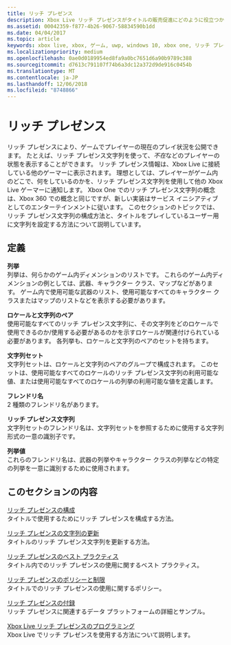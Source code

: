 ```yaml
---
title: リッチ プレゼンス
description: Xbox Live リッチ プレゼンスがタイトルの販売促進にどのように役立つかついて説明します。
ms.assetid: 00042359-f877-4b26-9067-58834590b1dd
ms.date: 04/04/2017
ms.topic: article
keywords: xbox live, xbox, ゲーム, uwp, windows 10, xbox one, リッチ プレゼンス
ms.localizationpriority: medium
ms.openlocfilehash: 0ae0d0189954ed8fa9a0bc7651d6a90b9789c388
ms.sourcegitcommit: d7613c791107f74b6a3dc12a372d9de916c0454b
ms.translationtype: MT
ms.contentlocale: ja-JP
ms.lasthandoff: 12/06/2018
ms.locfileid: "8748866"
---
```

# <a name="rich-presence"></a>リッチ プレゼンス

リッチ プレゼンスにより、ゲームでプレイヤーの現在のプレイ状況を公開できます。 たとえば、リッチ プレゼンス文字列を使って、*不在*などのプレイヤーの状態を表示することができます。 リッチ プレゼンス情報は、Xbox Live に接続している他のゲーマーに表示されます。 理想としては、プレイヤーがゲーム内のどこで、何をしているのかを、リッチ プレゼンス文字列を使用して他の Xbox Live ゲーマーに通知します。 Xbox One でのリッチ プレゼンス文字列の概念は、Xbox 360 での概念と同じですが、新しい実装はサービス イニシアティブとしてのエンターテインメントに従います。 このセクションのトピックでは、リッチ プレゼンス文字列の構成方法と、タイトルをプレイしているユーザー用に文字列を設定する方法について説明しています。


## <a name="definitions"></a>定義

**列挙**  
列挙は、何らかのゲーム内ディメンションのリストです。 これらのゲーム内ディメンションの例としては、武器、キャラクター クラス、マップなどがあります。 ゲーム内で使用可能な武器のリスト、使用可能なすべてのキャラクター クラスまたはマップのリストなどを表示する必要があります。

**ロケールと文字列のペア**  
使用可能なすべてのリッチ プレゼンス文字列に、その文字列をどのロケールで使用できるのか/使用する必要があるのかを示すロケールが関連付けられている必要があります。 各列挙も、ロケールと文字列のペアのセットを持ちます。

**文字列セット**  
文字列セットは、ロケールと文字列のペアのグループで構成されます。 このセットは、使用可能なすべてのロケールのリッチ プレゼンス文字列の利用可能な値、または使用可能なすべてのロケールの列挙の利用可能な値を定義します。

**フレンドリ名**  
2 種類のフレンドリ名があります。

**リッチ プレゼンス文字列**  
文字列セットのフレンドリ名は、文字列セットを参照するために使用する文字列形式の一意の識別子です。

**列挙値**  
これらのフレンドリ名は、武器の列挙やキャラクター クラスの列挙などの特定の列挙を一意に識別するために使用されます。


## <a name="in-this-section"></a>このセクションの内容

[リッチ プレゼンスの構成](rich-presence-strings-configuration.md)  
タイトルで使用するためにリッチ プレゼンスを構成する方法。

[リッチ プレゼンスの文字列の更新](rich-presence-strings-updating-strings.md)  
タイトルのリッチ プレゼンス文字列を更新する方法。

[リッチ プレゼンスのベスト プラクティス](rich-presence-strings-best-practices.md)  
タイトル内でのリッチ プレゼンスの使用に関するベスト プラクティス。

[リッチ プレゼンスのポリシーと制限](rich-presence-strings-policies-and-limitations.md)  
タイトルでのリッチ プレゼンスの使用に関するポリシー。

[リッチ プレゼンスの付録](rich-presence-strings-appendix.md)  
リッチ プレゼンスに関連するデータ プラットフォームの詳細とサンプル。

[Xbox Live リッチ プレゼンスのプログラミング](programming-rich-presence.md)  
Xbox Live でリッチ プレゼンスを使用する方法について説明します。
